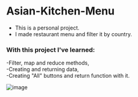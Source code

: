 # Asian-Kitchen-Menu

- This is a personal project.   
- I made restaurant menu and filter it by country.  


### With this project I've learned:  
-Filter, map and reduce methods,  
-Creating and returning data,  
-Creating "All" buttons and return function with it.  

![image](https://user-images.githubusercontent.com/77458139/209808138-62896298-903c-40ae-ae06-a2e422081c3e.png)


